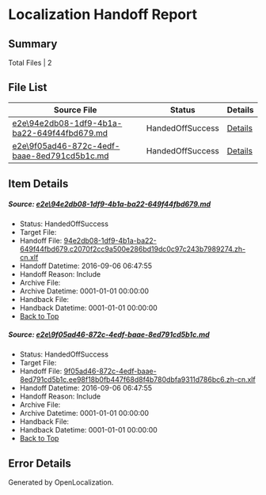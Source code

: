 # <a name='report-top'></a> Localization Handoff Report

## Summary
 Total Files | 2

## File List
 Source File | Status | Details 
 ----------- | ------ | ------- 
 [e2e\94e2db08-1df9-4b1a-ba22-649f44fbd679.md](https://github.com/OpenLocalizationTestOrg/ol-test0/blob/e6320df09f2f9c35fee4cea332d703f22344e29c/e2e/94e2db08-1df9-4b1a-ba22-649f44fbd679.md) | HandedOffSuccess | [Details](#3940f97084b73e836f8ea91262db3c0face3df071)
 [e2e\9f05ad46-872c-4edf-baae-8ed791cd5b1c.md](https://github.com/OpenLocalizationTestOrg/ol-test0/blob/e6320df09f2f9c35fee4cea332d703f22344e29c/e2e/9f05ad46-872c-4edf-baae-8ed791cd5b1c.md) | HandedOffSuccess | [Details](#003b090b8e3662b013108e857fefae5bd881e5892)

## Item Details
##### <a name='3940f97084b73e836f8ea91262db3c0face3df071'></a> Source: [e2e\94e2db08-1df9-4b1a-ba22-649f44fbd679.md](https://github.com/OpenLocalizationTestOrg/ol-test0/blob/e6320df09f2f9c35fee4cea332d703f22344e29c/e2e/94e2db08-1df9-4b1a-ba22-649f44fbd679.md)
* Status: HandedOffSuccess
* Target File: 
* Handoff File: [94e2db08-1df9-4b1a-ba22-649f44fbd679.c2070f2cc9a500e286bd19dc0c97c243b7989274.zh-cn.xlf](https://github.com/OpenLocalizationTestOrg/ol-test0-handoff/blob/a3b9b7680ec79aca64aa074cc9a816c633767bb5/ol-handoff/OpenLocalizationTestOrg/ol-test0-zhcn/ci/ht/94e2db08-1df9-4b1a-ba22-649f44fbd679.c2070f2cc9a500e286bd19dc0c97c243b7989274.zh-cn.xlf)
* Handoff Datetime: 2016-09-06 06:47:55
* Handoff Reason: Include
* Archive File: 
* Archive Datetime: 0001-01-01 00:00:00
* Handback File: 
* Handback Datetime: 0001-01-01 00:00:00
* [Back to Top](#report-top)

##### <a name='003b090b8e3662b013108e857fefae5bd881e5892'></a> Source: [e2e\9f05ad46-872c-4edf-baae-8ed791cd5b1c.md](https://github.com/OpenLocalizationTestOrg/ol-test0/blob/e6320df09f2f9c35fee4cea332d703f22344e29c/e2e/9f05ad46-872c-4edf-baae-8ed791cd5b1c.md)
* Status: HandedOffSuccess
* Target File: 
* Handoff File: [9f05ad46-872c-4edf-baae-8ed791cd5b1c.ee98f18b0fb447f68d8f4b780dbfa9311d786bc6.zh-cn.xlf](https://github.com/OpenLocalizationTestOrg/ol-test0-handoff/blob/a3b9b7680ec79aca64aa074cc9a816c633767bb5/ol-handoff/OpenLocalizationTestOrg/ol-test0-zhcn/ci/ht/9f05ad46-872c-4edf-baae-8ed791cd5b1c.ee98f18b0fb447f68d8f4b780dbfa9311d786bc6.zh-cn.xlf)
* Handoff Datetime: 2016-09-06 06:47:55
* Handoff Reason: Include
* Archive File: 
* Archive Datetime: 0001-01-01 00:00:00
* Handback File: 
* Handback Datetime: 0001-01-01 00:00:00
* [Back to Top](#report-top)


## Error Details

Generated by OpenLocalization.
